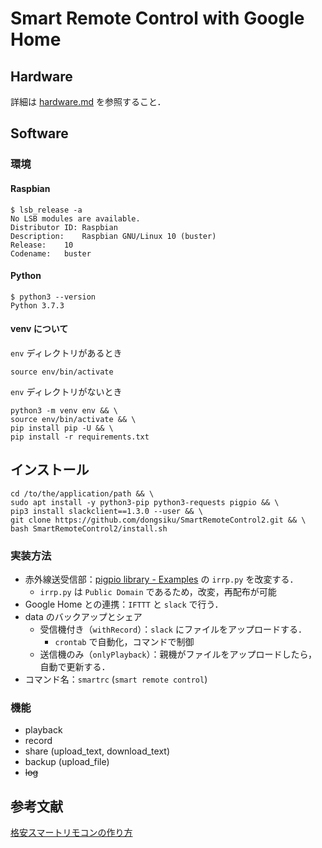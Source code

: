 # Smart Remote Control with Google Home

## Hardware

詳細は [hardware.md](manuals/hardware.md) を参照すること．

## Software

### 環境

#### Raspbian

```shell-session:rasbian_version
$ lsb_release -a
No LSB modules are available.
Distributor ID:	Raspbian
Description:	Raspbian GNU/Linux 10 (buster)
Release:	10
Codename:	buster
```

#### Python

```shell
$ python3 --version
Python 3.7.3
```

#### venv について

`env` ディレクトリがあるとき

```shell
source env/bin/activate
```

`env` ディレクトリがないとき

```shell
python3 -m venv env && \
source env/bin/activate && \
pip install pip -U && \
pip install -r requirements.txt
```

## インストール

```shell
cd /to/the/application/path && \
sudo apt install -y python3-pip python3-requests pigpio && \
pip3 install slackclient==1.3.0 --user && \
git clone https://github.com/dongsiku/SmartRemoteControl2.git && \
bash SmartRemoteControl2/install.sh
```

### 実装方法

- 赤外線送受信部：[pigpio library - Examples](http://abyz.me.uk/rpi/pigpio/examples.html) の `irrp.py` を改変する．
  - `irrp.py` は `Public Domain` であるため，改変，再配布が可能
- Google Home との連携：`IFTTT` と `slack` で行う．
- data のバックアップとシェア
  - 受信機付き（`withRecord`）：`slack` にファイルをアップロードする．
    - `crontab` で自動化，コマンドで制御
  - 送信機のみ（`onlyPlayback`）：親機がファイルをアップロードしたら，自動で更新する．
- コマンド名：`smartrc` (`smart remote control`)

### 機能

- playback
- record
- share (upload_text, download_text)
- backup (upload_file)
- ~~log~~

## 参考文献

[格安スマートリモコンの作り方](https://qiita.com/takjg/items/e6b8af53421be54b62c9)
